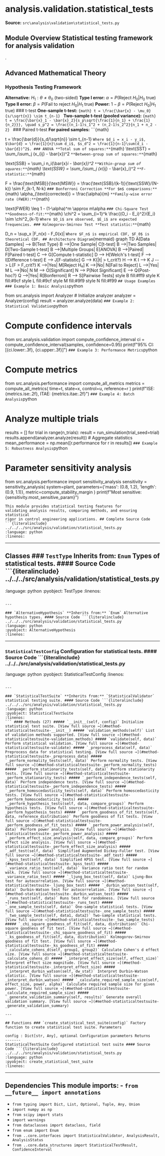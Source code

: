 # analysis.validation.statistical_tests

**Source:** `src\analysis\validation\statistical_tests.py`

## Module Overview Statistical testing framework for analysis validation

.

## Advanced Mathematical Theory

### Hypothesis Testing Framework


**Alternative:** $H_1: \theta \neq \theta_0$ (two-sided) **Type I error:** $\alpha = P(\text{Reject } H_0 | H_0 \text{ true})$
**Type II error:** $\beta = P(\text{Fail to reject } H_0 | H_1 \text{ true})$ **Power:** $1 - \beta = P(\text{Reject } H_0 | H_1 \text{ true})$ ### t-test **One-sample t-test:** ```{math}
t = \frac{\bar{x} - \mu_0}{s/\sqrt{n}} \sim t_{n-1}
``` **Two-sample t-test (pooled variance):** ```{math}
t = \frac{\bar{x}_1 - \bar{x}_2}{s_p\sqrt{\frac{1}{n_1} + \frac{1}{n_2}}}, \quad s_p^2 = \frac{(n_1-1)s_1^2 + (n_2-1)s_2^2}{n_1 + n_2 - 2}
``` ### Paired t-test **For paired samples:** ```{math}

t = \frac{\bar{d}}{s_d/\sqrt{n}} \sim t_{n-1}
``` Where $d_i = x_i - y_i$, $\bar{d} = \frac{1}{n}\sum d_i$, $s_d^2 = \frac{1}{n-1}\sum(d_i - \bar{d})^2$. ### ANOVA **Total sum of squares:** ```{math}
\text{SST} = \sum_i\sum_j (x_{ij} - \bar{x})^2
``` **Between-group sum of squares:** ```{math}

\text{SSB} = \sum_i n_i(\bar{x}_i - \bar{x})^2
``` **Within-group sum of squares:** ```{math}
\text{SSW} = \sum_i\sum_j (x_{ij} - \bar{x}_i)^2
``` **F-statistic:** ```{math}

F = \frac{\text{MSB}}{\text{MSW}} = \frac{\text{SSB}/(k-1)}{\text{SSW}/(N-k)} \sim F_{k-1, N-k}
``` ### Bonferroni Correction **For $m$ comparisons:** ```{math}
\alpha_{\text{corrected}} = \frac{\alpha}{m}
``` **Family-wise error rate (FWER):** ```{math}

\text{FWER} \leq 1 - (1-\alpha)^m \approx m\alpha
``` ### Chi-Square Test **Goodness-of-fit:** ```{math}
\chi^2 = \sum_{i=1}^k \frac{(O_i - E_i)^2}{E_i} \sim \chi^2_{k-1}
``` Where $O_i$ are observed, $E_i$ are expected frequencies. ### Kolmogorov-Smirnov Test **Test statistic:** ```{math}

D_n = \sup_x |F_n(x) - F_0(x)|
``` Where $F_n$ is empirical CDF, $F_0$ is theoretical CDF. ## Architecture Diagram ```{mermaid}
graph TD A[Data Samples] --> B{Test Type} B -->|One Sample| C[t-test] B -->|Two Samples| D[Two-Sample t-test] B -->|Multiple Groups| E[ANOVA] B -->|Paired| F[Paired t-test] C --> G[Compute t-statistic] D --> H[Welch's t-test] F --> I[Difference t-test] E --> J[F-statistic] G --> K{|t| > t_crit?} H --> K I --> K J --> L{F > F_crit?} K -->|Yes| M[Reject H₀] K -->|No| N[Fail to Reject] L -->|Yes| M L -->|No| N M --> O[Significant] N --> P[Not Significant] E --> Q{Post-hoc?} Q -->|Yes| R[Bonferroni] R --> S[Pairwise Tests] style B fill:#ff9 style K fill:#9cf style L fill:#9cf style M fill:#9f9 style N fill:#f99
``` ## Usage Examples ### Example 1: Basic Analysis ```python

from src.analysis import Analyzer # Initialize analyzer
analyzer = Analyzer(config)
result = analyzer.analyze(data)
``` ### Example 2: Statistical Validation ```python
# Compute confidence intervals
from src.analysis.validation import compute_confidence_interval ci = compute_confidence_interval(samples, confidence=0.95)
print(f"95% CI: [{ci.lower:.3f}, {ci.upper:.3f}]")
``` ### Example 3: Performance Metrics ```python
# Compute metrics

from src.analysis.performance import compute_all_metrics metrics = compute_all_metrics( time=t, state=x, control=u, reference=r
)
print(f"ISE: {metrics.ise:.2f}, ITAE: {metrics.itae:.2f}")
``` ### Example 4: Batch Analysis ```python
# Analyze multiple trials
results = []
for trial in range(n_trials): result = run_simulation(trial_seed=trial) results.append(analyzer.analyze(result)) # Aggregate statistics
mean_performance = np.mean([r.performance for r in results])
``` ### Example 5: Robustness Analysis ```python
# Parameter sensitivity analysis

from src.analysis.performance import sensitivity_analysis sensitivity = sensitivity_analysis( system=plant, parameters={'mass': (0.8, 1.2), 'length': (0.9, 1.1)}, metric=compute_stability_margin
)
print(f"Most sensitive: {sensitivity.most_sensitive_param}")
```
This module provides statistical testing features for
validating analysis results, comparing methods, and ensuring statistical
rigor in control engineering applications. ## Complete Source Code ```{literalinclude} ../../../src/analysis/validation/statistical_tests.py
:language: python
:linenos:
```

---

## Classes ### `TestType` **Inherits from:** `Enum` Types of statistical tests. #### Source Code ```{literalinclude} ../../../src/analysis/validation/statistical_tests.py

:language: python
:pyobject: TestType
:linenos:
```

---

### `AlternativeHypothesis` **Inherits from:** `Enum` Alternative hypothesis types. #### Source Code ```{literalinclude} ../../../src/analysis/validation/statistical_tests.py
:language: python
:pyobject: AlternativeHypothesis
:linenos:
```

---

### `StatisticalTestConfig` Configuration for statistical tests. #### Source Code ```{literalinclude} ../../../src/analysis/validation/statistical_tests.py

:language: python
:pyobject: StatisticalTestConfig
:linenos:
```

---

### `StatisticalTestSuite` **Inherits from:** `StatisticalValidator` statistical testing suite. #### Source Code ```{literalinclude} ../../../src/analysis/validation/statistical_tests.py
:language: python
:pyobject: StatisticalTestSuite
:linenos:
``` #### Methods (27) ##### `__init__(self, config)` Initialize statistical test suite. [View full source →](#method-statisticaltestsuite-__init__) ##### `validation_methods(self)` List of validation methods supported. [View full source →](#method-statisticaltestsuite-validation_methods) ##### `validate(self, data)` Perform statistical validation. [View full source →](#method-statisticaltestsuite-validate) ##### `_preprocess_data(self, data)` Preprocess data for statistical testing. [View full source →](#method-statisticaltestsuite-_preprocess_data) ##### `_perform_normality_tests(self, data)` Perform normality tests. [View full source →](#method-statisticaltestsuite-_perform_normality_tests) ##### `_perform_stationarity_tests(self, data)` Perform stationarity tests. [View full source →](#method-statisticaltestsuite-_perform_stationarity_tests) ##### `_perform_independence_tests(self, data)` Perform independence tests. [View full source →](#method-statisticaltestsuite-_perform_independence_tests) ##### `_perform_homoscedasticity_tests(self, data)` Perform homoscedasticity tests. [View full source →](#method-statisticaltestsuite-_perform_homoscedasticity_tests) ##### `_perform_hypothesis_tests(self, data, compare_groups)` Perform hypothesis tests. [View full source →](#method-statisticaltestsuite-_perform_hypothesis_tests) ##### `_perform_goodness_of_fit_tests(self, data, reference_distribution)` Perform goodness of fit tests. [View full source →](#method-statisticaltestsuite-_perform_goodness_of_fit_tests) ##### `_perform_power_analysis(self, data)` Perform power analysis. [View full source →](#method-statisticaltestsuite-_perform_power_analysis) ##### `_perform_effect_size_analysis(self, data, compare_groups)` Perform effect size analysis. [View full source →](#method-statisticaltestsuite-_perform_effect_size_analysis) ##### `_adf_test(self, data)` Simplified Augmented Dickey-Fuller test. [View full source →](#method-statisticaltestsuite-_adf_test) ##### `_kpss_test(self, data)` Simplified KPSS test. [View full source →](#method-statisticaltestsuite-_kpss_test) ##### `_variance_ratio_test(self, data)` Variance ratio test for random walk. [View full source →](#method-statisticaltestsuite-_variance_ratio_test) ##### `_ljung_box_test(self, data)` Ljung-Box test for autocorrelation. [View full source →](#method-statisticaltestsuite-_ljung_box_test) ##### `_durbin_watson_test(self, data)` Durbin-Watson test for autocorrelation. [View full source →](#method-statisticaltestsuite-_durbin_watson_test) ##### `_runs_test(self, data)` Runs test for randomness. [View full source →](#method-statisticaltestsuite-_runs_test) ##### `_one_sample_tests(self, data)` One-sample statistical tests. [View full source →](#method-statisticaltestsuite-_one_sample_tests) ##### `_two_sample_tests(self, data1, data2)` Two-sample statistical tests. [View full source →](#method-statisticaltestsuite-_two_sample_tests) ##### `_chi_square_goodness_of_fit(self, data, distribution)` Chi-square goodness of fit test. [View full source →](#method-statisticaltestsuite-_chi_square_goodness_of_fit) ##### `_ks_goodness_of_fit(self, data, distribution)` Kolmogorov-Smirnov goodness of fit test. [View full source →](#method-statisticaltestsuite-_ks_goodness_of_fit) ##### `_calculate_cohens_d(self, group1, group2)` Calculate Cohen's d effect size. [View full source →](#method-statisticaltestsuite-_calculate_cohens_d) ##### `_interpret_effect_size(self, effect_size)` Interpret effect size magnitude. [View full source →](#method-statisticaltestsuite-_interpret_effect_size) ##### `_interpret_durbin_watson(self, dw_stat)` Interpret Durbin-Watson statistic. [View full source →](#method-statisticaltestsuite-_interpret_durbin_watson) ##### `_calculate_required_sample_size(self, effect_size, power, alpha)` Calculate required sample size for given power. [View full source →](#method-statisticaltestsuite-_calculate_required_sample_size) ##### `_generate_validation_summary(self, results)` Generate overall validation summary. [View full source →](#method-statisticaltestsuite-_generate_validation_summary)

---

## Functions ### `create_statistical_test_suite(config)` Factory function to create statistical test suite. Parameters

config : Dict[str, Any], optional Configuration parameters Returns
-------
StatisticalTestSuite Configured statistical test suite #### Source Code ```{literalinclude} ../../../src/analysis/validation/statistical_tests.py
:language: python
:pyobject: create_statistical_test_suite
:linenos:
```

---

## Dependencies This module imports: - `from __future__ import annotations`
- `from typing import Dict, List, Optional, Tuple, Any, Union`
- `import numpy as np`
- `from scipy import stats`
- `import warnings`
- `from dataclasses import dataclass, field`
- `from enum import Enum`
- `from ..core.interfaces import StatisticalValidator, AnalysisResult, AnalysisStatus`
- `from ..core.data_structures import StatisticalTestResult, ConfidenceInterval`

